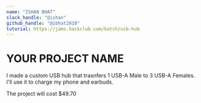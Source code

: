 ```yaml
---
name: "ISHAN BHAT"
slack_handle: "@ishan"
github_handle: "@ibhat2010"
tutorial: https://jams.hackclub.com/batch/usb-hub
---
```


# YOUR PROJECT NAME

<!-- Describe your board in 2-3 sentences. What are you making? What will it do? -->
I made a custom USB hub that trasnfers 1 USB-A Male to 3 USB-A Females. I'll use it to charge my phone and earbuds.

<!-- How much is it going to cost? -->
The project will cost $49.70


<!-- Tell us a little bit about your design process. What were some challenges? What helped? ***Totally optional*** -->
